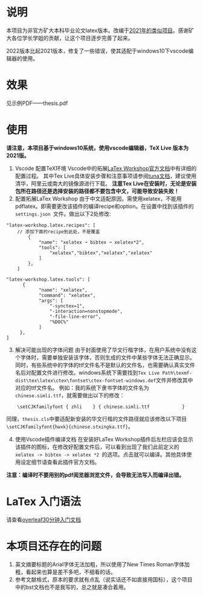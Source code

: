 # 说明
本项目为非官方矿大本科毕业论文latex版本。改编于[2021年的类似项目](https://github.com/LuXiwen1999/cumtthesis/)。感谢矿大各位学长学姐的贡献，让这个项目逐步完善了起来。

2022版本比起2021版本，修复了一些错误，使其适配于windows10下vscode编辑器的使用。

# 效果
见示例PDF——thesis.pdf

# 使用
**请注意，本项目基于windows10系统，使用vscode编辑器，TeX Live 版本为2021版。**
1. Vscode 配置TeX环境
Vscode中的拓展[LaTex Workshop官方文档](https://github.com/James-Yu/LaTeX-Workshop/wiki/Install#installation)中有详细的配置过程。
其中Tex Live具体安装步骤和注意事项请参阅[tuna文档](https://mirrors.tuna.tsinghua.edu.cn/help/CTAN/)，建议使用清华，阿里云或南大的镜像源进行下载。
**注意Tex Live在安装时，无论是安装包所在路径还是选择安装的路径都不要包含中文，可能导致安装失败！**
2. 配置拓展LaTex Workshop
由于中文适配原因，需使用xelatex，不能用pdflatex。即需要更改该插件的编译recipe和option。在设置中找到该插件的 `settings.json `文件。做出以下2处修改:
```
"latex-workshop.latex.recipes": [
    // 添加下面的recipe到此处，不是覆盖
        {
            "name": "xelatex ➞ bibtex ➞ xelatex*2",
            "tools": [
                "xelatex","bibtex","xelatex","xelatex"
            ]
        },
    ]

"latex-workshop.latex.tools": [
      {
            "name": "xelatex",
            "command": "xelatex",
            "args": [
                "-synctex=1",
                "-interaction=nonstopmode",
                "-file-line-error",
                "%DOC%"
            ]
     },
]
```
3. 解决可能出现的字体问题
由于封面使用了华文行楷字体，在用户系统中没有这个字体时，需要单独安装该字体，否则生成的文件中某些字体无法正确显示。同时，有些系统中的字体的ttf文件名不是默认的文件名，也需要确认真实文件名后对配置文件进行修改。windows系统下需要找到`Tex Live Path\texmf-dist\tex\latex\ctex\fontset\ctex-fontset-windows.def`文件并修改其中对应的ttf文件名。
例如：我的系统下隶书字体的文件名为`chinese.simli.ttf`，就需要做出以下的修改：
```
    \setCJKfamilyfont { zhli    } { chinese.simli.ttf            } 
```
同理，`thesis.cls`中要适配新安装的华文行楷的文件路径就应该修改以下项目`\setCJKfamilyfont{hwxk}{chinese.stxingka.ttf}`。

4. 使用Vscode插件编译文档
在安装好LaTex Workshop插件后左栏应该会显示该插件的图标，在修改好配置文件后，可以看到出现了我们此前定义的`xelatex -> bibtex -> xelatex *2 `的选项。点击就可以编译。其他具体使用设定细节请查看此插件官方文档。

**注意：编译时不要用别的pdf阅览器浏览文件，会导致无法写入而编译出错。**

# LaTex 入门语法
请查看[overleaf30分钟入门文档](https://www.overleaf.com/learn/latex/Learn_LaTeX_in_30_minutes)

# 本项目还存在的问题
1. 英文摘要标题的Arial字体无法加粗，所以使用了New Times Roman字体加粗，看起来也算是差不多吧，不细看的话。
2. 参考文献格式，原本的要求就有点乱（说实话还不如直接用国标），这个项目中的bst文档也不是我写的，总之就是凑合着用。

